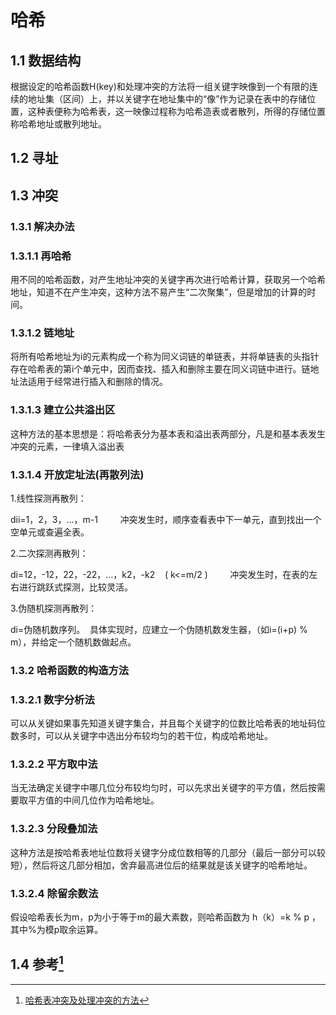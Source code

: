 # 哈希

## 1.1 数据结构

根据设定的哈希函数H(key)和处理冲突的方法将一组关键字映像到一个有限的连续的地址集（区间）上，并以关键字在地址集中的“像”作为记录在表中的存储位置，这种表便称为哈希表，这一映像过程称为哈希造表或者散列，所得的存储位置称哈希地址或散列地址。

## 1.2 寻址

## 1.3 冲突

### 1.3.1 解决办法

### 1.3.1.1 再哈希

用不同的哈希函数，对产生地址冲突的关键字再次进行哈希计算，获取另一个哈希地址，知道不在产生冲突，这种方法不易产生“二次聚集”，但是增加的计算的时间。

### 1.3.1.2 链地址

将所有哈希地址为i的元素构成一个称为同义词链的单链表，并将单链表的头指针存在哈希表的第i个单元中，因而查找、插入和删除主要在同义词链中进行。链地址法适用于经常进行插入和删除的情况。

### 1.3.1.3 建立公共溢出区

这种方法的基本思想是：将哈希表分为基本表和溢出表两部分，凡是和基本表发生冲突的元素，一律填入溢出表

### 1.3.1.4 开放定址法(再散列法)

1.线性探测再散列：

dii=1，2，3，…，m-1         冲突发生时，顺序查看表中下一单元，直到找出一个空单元或查遍全表。

2.二次探测再散列：

di=12，-12，22，-22，…，k2，-k2    ( k<=m/2 )         冲突发生时，在表的左右进行跳跃式探测，比较灵活。

3.伪随机探测再散列：

di=伪随机数序列。  具体实现时，应建立一个伪随机数发生器，（如i=(i+p) % m），并给定一个随机数做起点。

### 1.3.2 哈希函数的构造方法

### 1.3.2.1 数字分析法

可以从关键如果事先知道关键字集合，并且每个关键字的位数比哈希表的地址码位数多时，可以从关键字中选出分布较均匀的若干位，构成哈希地址。

### 1.3.2.2 平方取中法

当无法确定关键字中哪几位分布较均匀时，可以先求出关键字的平方值，然后按需要取平方值的中间几位作为哈希地址。

### 1.3.2.3 分段叠加法

这种方法是按哈希表地址位数将关键字分成位数相等的几部分（最后一部分可以较短），然后将这几部分相加，舍弃最高进位后的结果就是该关键字的哈希地址。

### 1.3.2.4 除留余数法

假设哈希表长为m，p为小于等于m的最大素数，则哈希函数为 h（k）=k  %  p ，其中%为模p取余运算。

## 1.4 参考[^参考]

[^参考]: [哈希表冲突及处理冲突的方法](https://blog.csdn.net/qq_40803710/article/details/80945617?utm_medium=distribute.pc_relevant.none-task-blog-2%7Edefault%7EBlogCommendFromMachineLearnPai2%7Edefault-1.control&dist_request_id=1328767.80835.16177609952348745&depth_1-utm_source=distribute.pc_relevant.none-task-blog-2%7Edefault%7EBlogCommendFromMachineLearnPai2%7Edefault-1.control)
